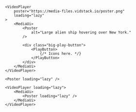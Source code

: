 <script>
import Docs from '../_Docs.md';
</script>

<Docs>

```jsx:copy-highlight{6-8}:slot=usage
<VideoPlayer
	poster="https://media-files.vidstack.io/poster.png"
	loading="lazy"
>
	<MediaUi>
		<Poster
			alt="Large alien ship hovering over New York."
		/>

		<div class="big-play-button">
			<PlayButton>
				{/* Icons here. */}
			</PlayButton>
		</div>
	</MediaUi>
</VideoPlayer>
```

```jsx:slot=loading-strategy
<Poster loading="lazy" />
```

```jsx:slot=double-loading-strategy
<VideoPlayer loading="lazy">
	<MediaUi>
		<Poster loading="lazy" />
	</MediaUi>
</VideoPlayer>
```

</Docs>
